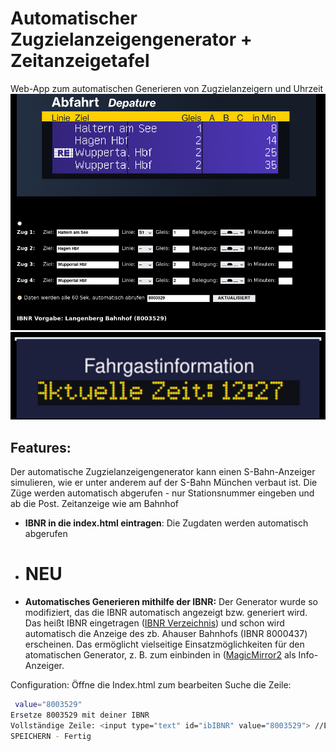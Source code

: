 # Automatischer Zugzielanzeigengenerator + Zeitanzeigetafel
Web-App zum automatischen Generieren von Zugzielanzeigern und Uhrzeit
<img src="https://github.com/Issy-Meow/Automatischer-Zugzielanzeigengenerator/blob/main/img/AutomatischerZugzeilenanzeiger.png" alt="Vorschau des Generators" width="545"/>
<img src="https://github.com/Issy-Meow/Automatischer-Zugzielanzeigengenerator/blob/main/img/Zeitanzeiger.png" alt="Vorschau des Generators" width="545"/>
## Features:
Der automatische Zugzielanzeigengenerator kann einen S-Bahn-Anzeiger simulieren, wie er unter anderem auf der S-Bahn München verbaut ist. 
Die Züge werden automatisch abgerufen - nur Stationsnummer eingeben und ab die Post.
Zeitanzeige wie am Bahnhof
- **IBNR in die index.html eintragen**: Die Zugdaten werden automatisch abgerufen
- # NEU
- **Automatisches Generieren mithilfe der IBNR:** Der Generator wurde so modifiziert, das die IBNR automatisch angezeigt bzw. generiert wird.
Das heißt IBNR eingetragen (<a href="[www.michaeldittrich.de/ibnr/online.php]">IBNR Verzeichnis</a>) und schon wird automatisch die Anzeige des zb. Ahauser Bahnhofs (IBNR 8000437) erscheinen.
Das ermöglicht vielseitige Einsatzmöglichkeiten für den atomatischen Generator, z. B. zum einbinden in (<a href="https://github.com/bastilimbach/docker-MagicMirror">MagicMirror2</a> als Info-Anzeiger.

Configuration:
Öffne die Index.html zum bearbeiten
Suche die Zeile:
```bash
 value="8003529"
Ersetze 8003529 mit deiner IBNR
Vollständige Zeile: <input type="text" id="ibIBNR" value="8003529"> //Ersetze den value Wert durch deine "IBNR"
SPEICHERN - Fertig
